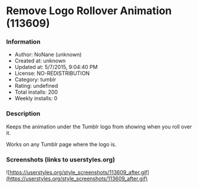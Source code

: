 # Remove Logo Rollover Animation (113609)

### Information
- Author: NoNane (unknown)
- Created at: unknown
- Updated at: 5/7/2015, 9:04:40 PM
- License: NO-REDISTRIBUTION
- Category: tumblr
- Rating: undefined
- Total installs: 200
- Weekly installs: 0


### Description
Keeps the animation under the Tumblr logo from showing when you roll over it.

Works on any Tumblr page where the logo is.


### Screenshots (links to userstyles.org)
![https://userstyles.org/style_screenshots/113609_after.gif](https://userstyles.org/style_screenshots/113609_after.gif)


